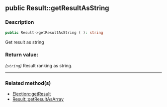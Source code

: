 ## public Result::getResultAsString

### Description    

```php
public Result->getResultAsString ( ): string
```

Get result as string
    

### Return value:   

*(```string```)* Result ranking as string.


---------------------------------------

### Related method(s)      

* [Election::getResult](../Election%20Class/public%20Election--getResult.md)    
* [Result::getResultAsArray](../Result%20Class/public%20Result--getResultAsArray.md)    
